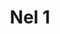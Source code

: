 ---
title: 'Nel 1'
description: ''
credit: 'Place Holder'
style: 'French Country'
project: ''
type: 'photo'
pathToImage: '/gallery/nel-1.jpg'
alt: ''
width: '2160'
height: ''
...